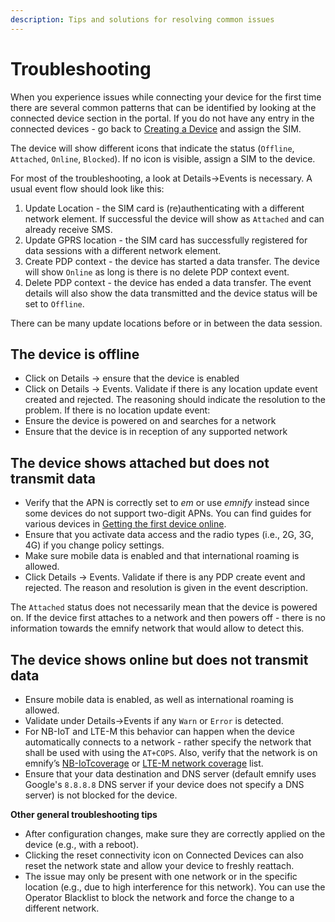 ```yaml
---
description: Tips and solutions for resolving common issues
---
```

# Troubleshooting

When you experience issues while connecting your device for the first time there are several common patterns that can be identified by looking at the connected device section in the portal.
If you do not have any entry in the connected devices - go back to [Creating a Device](creating-a-device) and assign the SIM.

The device will show different icons that indicate the status
(`Offline`, `Attached`, `Online`, `Blocked`).
If no icon is visible, assign a SIM to the device.

For most of the troubleshooting, a look at Details→Events is necessary.
A usual event flow should look like this:

1. Update Location - the SIM card is (re)authenticating with a different network element.
If successful the device will show as `Attached` and can already receive SMS.
1. Update GPRS location - the SIM card has successfully registered for data sessions with a different network element.
1. Create PDP context - the device has started a data transfer.
The device will show `Online` as long is there is no delete PDP context event.
1. Delete PDP context - the device has ended a data transfer.
The event details will also show the data transmitted and the device status will be set to `Offline`.

There can be many update locations before or in between the data session.

## The device is offline

- Click on Details → ensure that the device is enabled
- Click on Details → Events. Validate if there is any location update event created and rejected. The reasoning should indicate the resolution to the problem. If there is no location update event:
- Ensure the device is powered on and searches for a network
- Ensure that the device is in reception of any supported network

## The device shows attached but does not transmit data

- Verify that the APN is correctly set to *em* or use *emnify* instead since some devices do not support two-digit APNs.
You can find guides for various devices in [Getting the first device online](#getting-the-first-device-online).
- Ensure that you activate data access and the radio types (i.e., 2G, 3G, 4G) if you change policy settings.
- Make sure mobile data is enabled and that international roaming is allowed.
- Click Details → Events.
Validate if there is any PDP create event and rejected.
The reason and resolution is given in the event description.

The `Attached` status does not necessarily mean that the device is powered on.
If the device first attaches to a network and then powers off - there is no information towards the emnify network that would allow to detect this.

## The device shows online but does not transmit data

- Ensure mobile data is enabled, as well as international roaming is allowed.
- Validate under Details→Events if any `Warn` or `Error` is detected.
- For NB-IoT and LTE-M this behavior can happen when the device automatically connects to a network - rather specify the network that shall be used with using the `AT+COPS`.
Also, verify that the network is on emnify’s [NB-IoTcoverage](https://www.emnify.com/nb-iot-coverage) or [LTE-M network coverage](https://www.emnify.com/lte-m-coverage) list.
- Ensure that your data destination and DNS server (default emnify uses Google's `8.8.8.8` DNS server if your device does not specify a DNS server) is not blocked for the device.

**Other general troubleshooting tips**

- After configuration changes, make sure they are correctly applied on the device (e.g., with a reboot).
- Clicking the reset connectivity icon on Connected Devices can also reset the network state and allow your device to freshly reattach.
- The issue may only be present with one network or in the specific location (e.g., due to high interference for this network).
You can use the Operator Blacklist to block the network and force the change to a different network.
